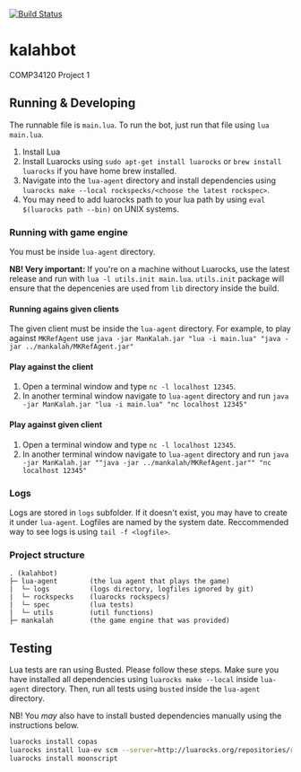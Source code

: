 [![Build Status](https://travis-ci.com/hendrikmolder/kalahbot.svg?token=Mof5Gq1xr932bpnQpwj3&branch=master)](https://travis-ci.com/hendrikmolder/kalahbot)

# kalahbot
COMP34120 Project 1

## Running & Developing

The runnable file is `main.lua`. To run the bot, just run that file using `lua main.lua`.

1. Install Lua
2. Install Luarocks using `sudo apt-get install luarocks` or `brew install luarocks` if you have home brew installed.
3. Navigate into the `lua-agent` directory and install dependencies using `luarocks make --local rockspecks/<choose the latest rockspec>`.
4. You may need to add luarocks path to your lua path by using `eval $(luarocks path --bin)` on UNIX systems.

### Running with game engine

You must be inside `lua-agent` directory.

**NB! Very important:** If you're on a machine without Luarocks, use the latest release and run with `lua -l utils.init main.lua`. `utils.init` package will ensure that the depencenies are used from `lib` directory inside the build.

#### Running agains given clients

The given client must be inside the `lua-agent` directory. For example, to play against `MKRefAgent` use
`java -jar ManKalah.jar "lua -i main.lua" "java -jar ../mankalah/MKRefAgent.jar"`

#### Play against the client

1. Open a terminal window and type `nc -l localhost 12345`.
2. In another terminal window navigate to `lua-agent` directory and run `java -jar ManKalah.jar "lua -i main.lua" "nc localhost 12345"`

#### Play against given client

1. Open a terminal window and type `nc -l localhost 12345`.
2. In another terminal window navigate to `lua-agent` directory and run `java -jar ManKalah.jar ""java -jar ../mankalah/MKRefAgent.jar"" "nc localhost 12345"`

### Logs

Logs are stored in `logs` subfolder. If it doesn't exist, you may have to create it under `lua-agent`. Logfiles are named by the system date. Reccommended way to see logs is using `tail -f <logfile>`.

### Project structure

```
. (kalahbot)
├─ lua-agent        (the lua agent that plays the game)
|  └─ logs          (logs directory, logfiles ignored by git)
|  └─ rockspecks    (luarocks rockspecs)
|  └─ spec          (lua tests)
|  └─ utils         (util functions)
├─ mankalah         (the game engine that was provided)
```

## Testing

 Lua tests are ran using Busted. Please follow these steps. Make sure you have installed all dependencies using `luarocks make --local` inside `lua-agent` directory. Then, run all tests using `busted` inside the `lua-agent` directory.

 NB! You _may_ also have to install busted dependencies manually using the instructions below.

```bash
luarocks install copas
luarocks install lua-ev scm --server=http://luarocks.org/repositories/rocks-scm/
luarocks install moonscript
```
